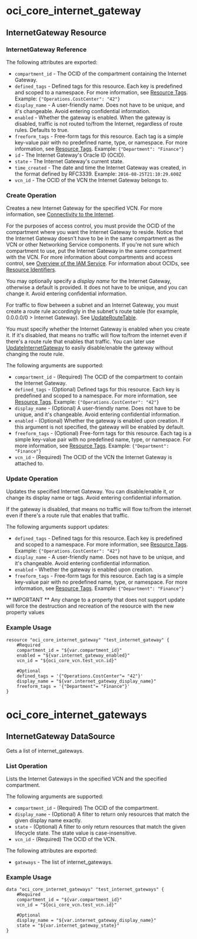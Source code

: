 # oci_core_internet_gateway

## InternetGateway Resource

### InternetGateway Reference

The following attributes are exported:

* `compartment_id` - The OCID of the compartment containing the Internet Gateway.
* `defined_tags` - Defined tags for this resource. Each key is predefined and scoped to a namespace. For more information, see [Resource Tags](https://docs.us-phoenix-1.oraclecloud.com/Content/General/Concepts/resourcetags.htm).  Example: `{"Operations.CostCenter": "42"}` 
* `display_name` - A user-friendly name. Does not have to be unique, and it's changeable. Avoid entering confidential information. 
* `enabled` - Whether the gateway is enabled. When the gateway is disabled, traffic is not routed to/from the Internet, regardless of route rules. Defaults to true. 
* `freeform_tags` - Free-form tags for this resource. Each tag is a simple key-value pair with no predefined name, type, or namespace. For more information, see [Resource Tags](https://docs.us-phoenix-1.oraclecloud.com/Content/General/Concepts/resourcetags.htm).  Example: `{"Department": "Finance"}` 
* `id` - The Internet Gateway's Oracle ID (OCID).
* `state` - The Internet Gateway's current state.
* `time_created` - The date and time the Internet Gateway was created, in the format defined by RFC3339.  Example: `2016-08-25T21:10:29.600Z` 
* `vcn_id` - The OCID of the VCN the Internet Gateway belongs to.



### Create Operation
Creates a new Internet Gateway for the specified VCN. For more information, see
[Connectivity to the Internet](https://docs.us-phoenix-1.oraclecloud.com/Content/Network/Tasks/managingIGs.htm).

For the purposes of access control, you must provide the OCID of the compartment where you want the Internet
Gateway to reside. Notice that the Internet Gateway doesn't have to be in the same compartment as the VCN or
other Networking Service components. If you're not sure which compartment to use, put the Internet
Gateway in the same compartment with the VCN. For more information about compartments and access control, see
[Overview of the IAM Service](https://docs.us-phoenix-1.oraclecloud.com/Content/Identity/Concepts/overview.htm). For information about OCIDs, see
[Resource Identifiers](https://docs.us-phoenix-1.oraclecloud.com/Content/General/Concepts/identifiers.htm).

You may optionally specify a *display name* for the Internet Gateway, otherwise a default is provided. It
does not have to be unique, and you can change it. Avoid entering confidential information.

For traffic to flow between a subnet and an Internet Gateway, you must create a route rule accordingly in
the subnet's route table (for example, 0.0.0.0/0 > Internet Gateway). See
[UpdateRouteTable](https://docs.us-phoenix-1.oraclecloud.com/api/#/en/iaas/20160918/RouteTable/UpdateRouteTable).

You must specify whether the Internet Gateway is enabled when you create it. If it's disabled, that means no
traffic will flow to/from the internet even if there's a route rule that enables that traffic. You can later
use [UpdateInternetGateway](https://docs.us-phoenix-1.oraclecloud.com/api/#/en/iaas/20160918/InternetGateway/UpdateInternetGateway) to easily disable/enable
the gateway without changing the route rule.


The following arguments are supported:

* `compartment_id` - (Required) The OCID of the compartment to contain the Internet Gateway.
* `defined_tags` - (Optional) Defined tags for this resource. Each key is predefined and scoped to a namespace. For more information, see [Resource Tags](https://docs.us-phoenix-1.oraclecloud.com/Content/General/Concepts/resourcetags.htm).  Example: `{"Operations.CostCenter": "42"}` 
* `display_name` - (Optional) A user-friendly name. Does not have to be unique, and it's changeable. Avoid entering confidential information.
* `enabled` - (Optional) Whether the gateway is enabled upon creation. If this argument is not specified, the gateway will be enabled by default.
* `freeform_tags` - (Optional) Free-form tags for this resource. Each tag is a simple key-value pair with no predefined name, type, or namespace. For more information, see [Resource Tags](https://docs.us-phoenix-1.oraclecloud.com/Content/General/Concepts/resourcetags.htm).  Example: `{"Department": "Finance"}` 
* `vcn_id` - (Required) The OCID of the VCN the Internet Gateway is attached to.


### Update Operation
Updates the specified Internet Gateway. You can disable/enable it, or change its display name
or tags. Avoid entering confidential information.

If the gateway is disabled, that means no traffic will flow to/from the internet even if there's
a route rule that enables that traffic.


The following arguments support updates:
* `defined_tags` - Defined tags for this resource. Each key is predefined and scoped to a namespace. For more information, see [Resource Tags](https://docs.us-phoenix-1.oraclecloud.com/Content/General/Concepts/resourcetags.htm).  Example: `{"Operations.CostCenter": "42"}` 
* `display_name` - A user-friendly name. Does not have to be unique, and it's changeable. Avoid entering confidential information.
* `enabled` - Whether the gateway is enabled upon creation.
* `freeform_tags` - Free-form tags for this resource. Each tag is a simple key-value pair with no predefined name, type, or namespace. For more information, see [Resource Tags](https://docs.us-phoenix-1.oraclecloud.com/Content/General/Concepts/resourcetags.htm).  Example: `{"Department": "Finance"}` 


** IMPORTANT **
Any change to a property that does not support update will force the destruction and recreation of the resource with the new property values

### Example Usage

```hcl
resource "oci_core_internet_gateway" "test_internet_gateway" {
	#Required
	compartment_id = "${var.compartment_id}"
	enabled = "${var.internet_gateway_enabled}"
	vcn_id = "${oci_core_vcn.test_vcn.id}"

	#Optional
	defined_tags = '{"Operations.CostCenter"= "42"}'
	display_name = "${var.internet_gateway_display_name}"
	freeform_tags = '{"Department"= "Finance"}'
}
```

# oci_core_internet_gateways

## InternetGateway DataSource

Gets a list of internet_gateways.

### List Operation
Lists the Internet Gateways in the specified VCN and the specified compartment.

The following arguments are supported:

* `compartment_id` - (Required) The OCID of the compartment.
* `display_name` - (Optional) A filter to return only resources that match the given display name exactly. 
* `state` - (Optional) A filter to only return resources that match the given lifecycle state.  The state value is case-insensitive. 
* `vcn_id` - (Required) The OCID of the VCN.


The following attributes are exported:

* `gateways` - The list of internet_gateways.

### Example Usage

```hcl
data "oci_core_internet_gateways" "test_internet_gateways" {
	#Required
	compartment_id = "${var.compartment_id}"
	vcn_id = "${oci_core_vcn.test_vcn.id}"

	#Optional
	display_name = "${var.internet_gateway_display_name}"
	state = "${var.internet_gateway_state}"
}
```